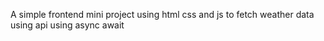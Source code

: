 A simple frontend mini project using html css and js to fetch weather data using api
using async await
